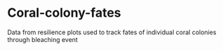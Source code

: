 # Coral-colony-fates
Data from resilience plots used to track fates of individual coral colonies through bleaching event
